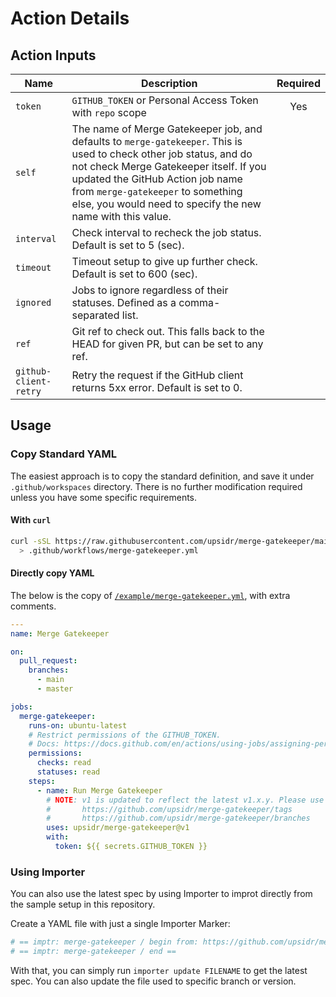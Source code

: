 # Action Details

## Action Inputs

<!-- == export: inputs / begin == -->

| Name                  | Description                                                                                                                                                                                                                                                                                          | Required |
| --------------------- | ---------------------------------------------------------------------------------------------------------------------------------------------------------------------------------------------------------------------------------------------------------------------------------------------------- | :------: |
| `token`               | `GITHUB_TOKEN` or Personal Access Token with `repo` scope                                                                                                                                                                                                                                            |   Yes    |
| `self`                | The name of Merge Gatekeeper job, and defaults to `merge-gatekeeper`. This is used to check other job status, and do not check Merge Gatekeeper itself. If you updated the GitHub Action job name from `merge-gatekeeper` to something else, you would need to specify the new name with this value. |          |
| `interval`            | Check interval to recheck the job status. Default is set to 5 (sec).                                                                                                                                                                                                                                 |          |
| `timeout`             | Timeout setup to give up further check. Default is set to 600 (sec).                                                                                                                                                                                                                                 |          |
| `ignored`             | Jobs to ignore regardless of their statuses. Defined as a comma-separated list.                                                                                                                                                                                                                      |          |
| `ref`                 | Git ref to check out. This falls back to the HEAD for given PR, but can be set to any ref.                                                                                                                                                                                                           |          |
| `github-client-retry` | Retry the request if the GitHub client returns 5xx error. Default is set to 0.

<!-- == export: inputs / end == -->

## Usage

### Copy Standard YAML

<!-- == export: simple-usage / begin == -->

The easiest approach is to copy the standard definition, and save it under `.github/workspaces` directory. There is no further modification required unless you have some specific requirements.

#### With `curl`

```bash
curl -sSL https://raw.githubusercontent.com/upsidr/merge-gatekeeper/main/example/merge-gatekeeper.yml \
  > .github/workflows/merge-gatekeeper.yml
```

#### Directly copy YAML

The below is the copy of [`/example/merge-gatekeeper.yml`](/example/merge-gatekeeper.yml), with extra comments.

<!-- == imptr: basic-yaml / begin from: ../example/definitions.yaml#[standard-setup] wrap: yaml == -->
```yaml
---
name: Merge Gatekeeper

on:
  pull_request:
    branches:
      - main
      - master

jobs:
  merge-gatekeeper:
    runs-on: ubuntu-latest
    # Restrict permissions of the GITHUB_TOKEN.
    # Docs: https://docs.github.com/en/actions/using-jobs/assigning-permissions-to-jobs
    permissions:
      checks: read
      statuses: read
    steps:
      - name: Run Merge Gatekeeper
        # NOTE: v1 is updated to reflect the latest v1.x.y. Please use any tag/branch that suits your needs:
        #       https://github.com/upsidr/merge-gatekeeper/tags
        #       https://github.com/upsidr/merge-gatekeeper/branches
        uses: upsidr/merge-gatekeeper@v1
        with:
          token: ${{ secrets.GITHUB_TOKEN }}
```
<!-- == imptr: basic-yaml / end == -->

<!-- == export: simple-usage / end == -->

### Using Importer

You can also use the latest spec by using Importer to improt directly from the sample setup in this repository.

Create a YAML file with just a single Importer Marker:

```yaml
# == imptr: merge-gatekeeper / begin from: https://github.com/upsidr/merge-gatekeeper/blob/main/example/definitions.yaml#[standard-setup] ==
# == imptr: merge-gatekeeper / end ==
```

With that, you can simply run `importer update FILENAME` to get the latest spec. You can also update the file used to specific branch or version.

###
